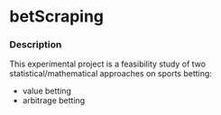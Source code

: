 # betScraping

### Description
This experimental project is a feasibility study of two statistical/mathematical approaches on sports betting:
- value betting
- arbitrage betting

